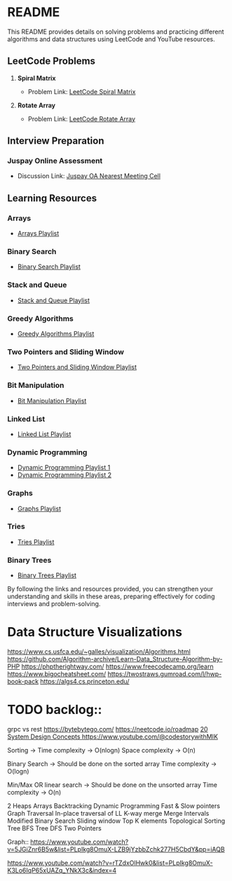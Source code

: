 # README

This README provides details on solving problems and practicing different algorithms and data structures using LeetCode and YouTube resources.

## LeetCode Problems

1. **Spiral Matrix**
   - Problem Link: [LeetCode Spiral Matrix](https://leetcode.com/problems/spiral-matrix/)
   
2. **Rotate Array**
   - Problem Link: [LeetCode Rotate Array](https://leetcode.com/problems/rotate-array/)

## Interview Preparation

### Juspay Online Assessment
- Discussion Link: [Juspay OA Nearest Meeting Cell](https://leetcode.com/discuss/interview-question/2032910/juspay-oa-nearest-meeting-cell)

## Learning Resources

### Arrays
- [Arrays Playlist](https://www.youtube.com/watch?v=37E9ckMDdTk&list=PLgUwDviBIf0rENwdL0nEH0uGom9no0nyB&pp=iAQB)

### Binary Search
- [Binary Search Playlist](https://www.youtube.com/watch?v=_NT69eLpqks&list=PLgUwDviBIf0pMFMWuuvDNMAkoQFi-h0ZF&pp=iAQB)

### Stack and Queue
- [Stack and Queue Playlist](https://www.youtube.com/watch?v=tqQ5fTamIN4&list=PLgUwDviBIf0pOd5zvVVSzgpo6BaCpHT9c&pp=iAQB)

### Greedy Algorithms
- [Greedy Algorithms Playlist](https://www.youtube.com/watch?v=DIX2p7vb9co&list=PLgUwDviBIf0rF1w2Koyh78zafB0cz7tea&pp=iAQB)

### Two Pointers and Sliding Window
- [Two Pointers and Sliding Window Playlist](https://www.youtube.com/watch?v=9kdHxplyl5I&list=PLgUwDviBIf0q7vrFA_HEWcqRqMpCXzYAL&pp=iAQB)

### Bit Manipulation
- [Bit Manipulation Playlist](https://www.youtube.com/watch?v=qQd-ViW7bfk&list=PLgUwDviBIf0rnqh8QsJaHyIX7KUiaPUv7&pp=iAQB)

### Linked List
- [Linked List Playlist](https://www.youtube.com/watch?v=cg6JGiXhQ9c&list=PLgUwDviBIf0rAuz8tVcM0AymmhTRsfaLU&pp=iAQB)

### Dynamic Programming
- [Dynamic Programming Playlist 1](https://www.youtube.com/watch?v=tyB0ztf0DNY&list=PLgUwDviBIf0pwFf-BnpkXxs0Ra0eU2sJY&pp=iAQB)
- [Dynamic Programming Playlist 2](https://www.youtube.com/watch?v=FfXoiwwnxFw&list=PLgUwDviBIf0qUlt5H_kiKYaNSqJ81PMMY&pp=iAQB)

### Graphs
- [Graphs Playlist](https://www.youtube.com/watch?v=M3_pLsDdeuU&list=PLgUwDviBIf0oE3gA41TKO2H5bHpPd7fzn&pp=iAQB)

### Tries
- [Tries Playlist](https://www.youtube.com/watch?v=dBGUmUQhjaM&list=PLgUwDviBIf0pcIDCZnxhv0LkHf5KzG9zp&pp=iAQB)

### Binary Trees
- [Binary Trees Playlist](https://www.youtube.com/watch?v=OYqYEM1bMK8&list=PLgUwDviBIf0q8Hkd7bK2Bpryj2xVJk8Vk&pp=iAQB)

By following the links and resources provided, you can strengthen your understanding and skills in these areas, preparing effectively for coding interviews and problem-solving.

Data Structure Visualizations
==============================
https://www.cs.usfca.edu/~galles/visualization/Algorithms.html
https://github.com/Algorithm-archive/Learn-Data_Structure-Algorithm-by-PHP
https://phptherightway.com/
https://www.freecodecamp.org/learn
https://www.bigocheatsheet.com/
https://twostraws.gumroad.com/l/hwp-book-pack
https://algs4.cs.princeton.edu/

TODO backlog::
===============
grpc vs rest
https://bytebytego.com/
https://neetcode.io/roadmap
[20 System Design Concepts ](https://www.youtube.com/watch?v=i53Gi_K3o7I&list=PLot-Xpze53le35rQuIbRET3YwEtrcJfdt)
https://www.youtube.com/@codestorywithMIK

Sorting ->
Time complexity -> O(nlogn)
Space complexity -> O(n)

Binary Search -> Should be done on the sorted array
Time complexity -> O(logn)

Min/Max OR linear search -> Should be done on the unsorted array
Time complexity -> O(n)



2 Heaps
Arrays
Backtracking
Dynamic Programming
Fast & Slow pointers
Graph Traversal
In-place traversal of LL
K-way merge
Merge Intervals
Modified Binary Search
Sliding window
Top K elements
Topological Sorting
Tree BFS
Tree DFS
Two Pointers



Graph:: 
https://www.youtube.com/watch?v=5JGiZnr6B5w&list=PLpIkg8OmuX-LZB9jYzbbZchk277H5CbdY&pp=iAQB

https://www.youtube.com/watch?v=rTZdxOlHwk0&list=PLpIkg8OmuX-K3Lo6IqP65xUAZq_YNkX3c&index=4